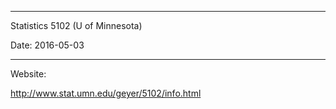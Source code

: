 -----------------------------------------------------
Statistics 5102 (U of Minnesota)

Date: 2016-05-03

-----------------------------------------------------

Website:

http://www.stat.umn.edu/geyer/5102/info.html


